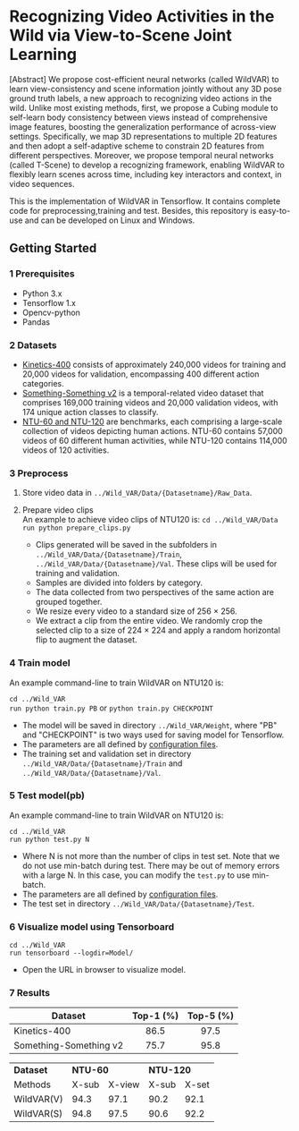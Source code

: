 # Recognizing Video Activities in the Wild via View-to-Scene Joint Learning
[Abstract] We propose cost-efficient neural networks (called WildVAR) to learn view-consistency and scene information jointly without any 3D pose ground truth labels, a new approach to recognizing video actions in the wild. Unlike most existing methods, first, we propose a Cubing module to self-learn body consistency between views instead of comprehensive image features, boosting the generalization performance of across-view settings. Specifically, we map 3D representations to multiple 2D features and then adopt a self-adaptive scheme to constrain 2D features from different perspectives. Moreover, we propose temporal neural networks (called T-Scene) to develop a recognizing framework, enabling WildVAR to flexibly learn scenes across time, including key interactors and context, in video sequences. 

This is the implementation of WildVAR in Tensorflow. It contains complete code for preprocessing,training and test. Besides, this repository is easy-to-use and can be developed on Linux and Windows. 

## Getting Started
### 1 Prerequisites  
* Python 3.x  
* Tensorflow 1.x    
* Opencv-python  
* Pandas  

### 2 Datasets
* [Kinetics-400](https://deepmind.com/research/open-source/kinetics) consists of approximately 240,000 videos for training and 20,000 videos for validation, encompassing 400 different action categories.
* [Something-Something v2](https://developer.qualcomm.com/software/ai-datasets/something-something) is a temporal-related video dataset that comprises 169,000 training videos and 20,000 validation videos, with 174 unique action classes to classify.
* [NTU-60 and NTU-120](https://github.com/shahroudy/NTURGB-D)  are benchmarks, each comprising a large-scale collection of videos depicting human actions. NTU-60 contains 57,000 videos of 60 different human activities, while NTU-120 contains 114,000 videos of 120 activities.

### 3 Preprocess
1. Store video data in `../Wild_VAR/Data/{Datasetname}/Raw_Data`.


2. Prepare video clips  
An example to achieve video clips of NTU120 is:
`cd ../Wild_VAR/Data`  
`run python prepare_clips.py`  
   * Clips generated will be saved in the subfolders in   `../Wild_VAR/Data/{Datasetname}/Train`, `../Wild_VAR/Data/{Datasetname}/Val`. These clips will be used for training and validation.  
   * Samples are divided into folders by category.
   * The data collected from two perspectives of the same action are grouped together.
   * We resize every video to a standard size of 256 × 256.
   * We extract a clip from the entire video. We randomly crop the selected clip to a size of 224 × 224 and apply a random horizontal flip to augment the dataset.

### 4 Train model
An example command-line to train WildVAR on NTU120 is:

`cd ../Wild_VAR`  
`run python train.py PB` or `python train.py CHECKPOINT`
 
* The model will be saved in directory `../Wild_VAR/Weight`, where "PB" and "CHECKPOINT" is two ways used for saving model for Tensorflow.  
* The parameters are all defined by [configuration files](Checkpoint).
* The training set and validation set in directory `../Wild_VAR/Data/{Datasetname}/Train` and `../Wild_VAR/Data/{Datasetname}/Val`. 

### 5 Test model(pb)  
An example command-line to train WildVAR on NTU120 is:
 
`cd ../Wild_VAR`  
`run python test.py N`  
* Where N is not more than the number of clips in test set. Note that we do not use min-batch during test. There may be out of memory errors with a large N. In this case, you can modify the `test.py` to use min-batch.    
* The parameters are all defined by [configuration files](Checkpoint).
* The test set in directory `../Wild_VAR/Data/{Datasetname}/Test`. 
### 6 Visualize model using Tensorboard  
`cd ../Wild_VAR`  
`run tensorboard --logdir=Model/`   
* Open the URL in browser to visualize model.  

### 7 Results
Dataset| Top-1 (%) | Top-5 (%) |
------------            |:-----:| :-----:|
Kinetics-400                  |   86.5  |  97.5 | 
Something-Something v2           |  75.7  |  95.8 | 

<table>
    <tr>
        <td><b>Dataset</b></td> 
        <td colspan="2"><b>NTU-60</b></td> 
        <td colspan="2"><b>NTU-120</b></td> 
   </tr>
    <tr>
  		 <td>Methods</td> 
  		 <td>X-sub</td> 
  		 <td>X-view</td> 
  		 <td>X-sub</td> 
  		 <td>X-set</td>
    </tr>
    <tr>
        <td>WildVAR(V)</td> 
        <td>94.3</td> 
        <td>97.1</td> 
        <td>90.2</td> 
        <td>92.1</td>    
    </tr>
    <tr>
        <td>WildVAR(S)</td> 
        <td>94.8</td> 
        <td>97.5</td> 
        <td>90.6</td> 
        <td>92.2</td>    
    </tr>
</table>
